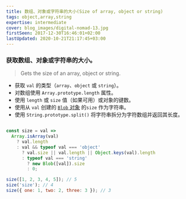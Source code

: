 ```yaml
---
title: 数组、对象或字符串的大小(Size of array, object or string)
tags: object,array,string
expertise: intermediate
cover: blog_images/digital-nomad-13.jpg
firstSeen: 2017-12-30T16:46:01+02:00
lastUpdated: 2020-10-21T21:17:45+03:00
---
```


### 获取数组、对象或字符串的大小。
> Gets the size of an array, object or string.

- 获取 `val` 的类型（`array`、`object` 或 `string`）。
- 对数组使用 `Array.prototype.length` 属性。
- 使用 `length` 或 `size` 值（如果可用）或对象的键数。
- 使用从 `val` 创建的 [`Blob` 对象](https://developer.mozilla.org/en-US/docs/Web/API/Blob) 的`size` 作为字符串。
- 使用 `String.prototype.split()` 将字符串拆分为字符数组并返回其长度。

```js

const size = val =>
  Array.isArray(val)
    ? val.length
    : val && typeof val === 'object'
      ? val.size || val.length || Object.keys(val).length
      : typeof val === 'string'
        ? new Blob([val]).size
        : 0;
```

```js
size([1, 2, 3, 4, 5]); // 5
size('size'); // 4
size({ one: 1, two: 2, three: 3 }); // 3
```

